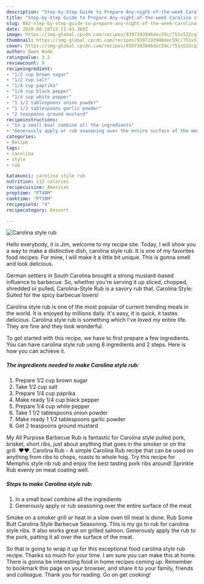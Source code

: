 ```yaml
---
description: "Step-by-Step Guide to Prepare Any-night-of-the-week Carolina style rub"
title: "Step-by-Step Guide to Prepare Any-night-of-the-week Carolina style rub"
slug: 862-step-by-step-guide-to-prepare-any-night-of-the-week-carolina-style-rub
date: 2020-08-28T13:11:43.360Z
image: https://img-global.cpcdn.com/recipes/9397193946dec59c/751x532cq70/carolina-style-rub-recipe-main-photo.jpg
thumbnail: https://img-global.cpcdn.com/recipes/9397193946dec59c/751x532cq70/carolina-style-rub-recipe-main-photo.jpg
cover: https://img-global.cpcdn.com/recipes/9397193946dec59c/751x532cq70/carolina-style-rub-recipe-main-photo.jpg
author: Owen Wade
ratingvalue: 3.2
reviewcount: 9
recipeingredient:
- "1/2 cup brown sugar"
- "1/2 cup salt"
- "1/4 cup paprika"
- "1/4 cup black pepper"
- "1/4 cup white pepper"
- "1 1/2 tablespoons onion powder"
- "1 1/2 tablespoons garlic powder"
- "2 teaspoons ground mustard"
recipeinstructions:
- "In a small bowl combine all the ingredients"
- "Generously apply or rub seasoning over the entire surface of the meat"
categories:
- Recipe
tags:
- carolina
- style
- rub

katakunci: carolina style rub 
nutrition: 112 calories
recipecuisine: American
preptime: "PT40M"
cooktime: "PT38M"
recipeyield: "4"
recipecategory: Dessert

---
```



![Carolina style rub](https://img-global.cpcdn.com/recipes/9397193946dec59c/751x532cq70/carolina-style-rub-recipe-main-photo.jpg)

Hello everybody, it is Jim, welcome to my recipe site. Today, I will show you a way to make a distinctive dish, carolina style rub. It is one of my favorites food recipes. For mine, I will make it a little bit unique. This is gonna smell and look delicious.

German settlers in South Carolina brought a strong mustard-based influence to barbecue. So, whether you&#39;re serving it up sliced, chopped, shredded or pulled, Carolina-Style Rub is a savory rub that. Carolina Style: Suited for the spicy barbecue lovers!

Carolina style rub is one of the most popular of current trending meals in the world. It is enjoyed by millions daily. It's easy, it is quick, it tastes delicious. Carolina style rub is something which I've loved my entire life. They are fine and they look wonderful.


To get started with this recipe, we have to first prepare a few ingredients. You can have carolina style rub using 8 ingredients and 2 steps. Here is how you can achieve it.

<!--inarticleads1-->

##### The ingredients needed to make Carolina style rub:

1. Prepare 1/2 cup brown sugar
1. Take 1/2 cup salt
1. Prepare 1/4 cup paprika
1. Make ready 1/4 cup black pepper
1. Prepare 1/4 cup white pepper
1. Take 1 1/2 tablespoons onion powder
1. Make ready 1 1/2 tablespoons garlic powder
1. Get 2 teaspoons ground mustard


My All Purpose Barbecue Rub is fantastic for Carolina style pulled pork, brisket, short ribs, just about anything that goes in the smoker or on the grill. ♥♥. Carolina Rub - A simple Carolina Rub recipe that can be used on anything from ribs to chops, roasts to whole hog. Try this recipe for Memphis style rib rub and enjoy the best tasting pork ribs around! Sprinkle Rub evenly on meat coating well. 

<!--inarticleads2-->

##### Steps to make Carolina style rub:

1. In a small bowl combine all the ingredients
1. Generously apply or rub seasoning over the entire surface of the meat


Smoke on a smoker grill or heat in a slow oven till meat is done. Rub Some Butt Carolina Style Barbecue Seasoning. This is my go to rub for carolina style ribs. It also works great on grilled salmon. Generously apply the rub to the pork, patting it all over the surface of the meat. 

So that is going to wrap it up for this exceptional food carolina style rub recipe. Thanks so much for your time. I am sure you can make this at home. There is gonna be interesting food in home recipes coming up. Remember to bookmark this page on your browser, and share it to your family, friends and colleague. Thank you for reading. Go on get cooking!
